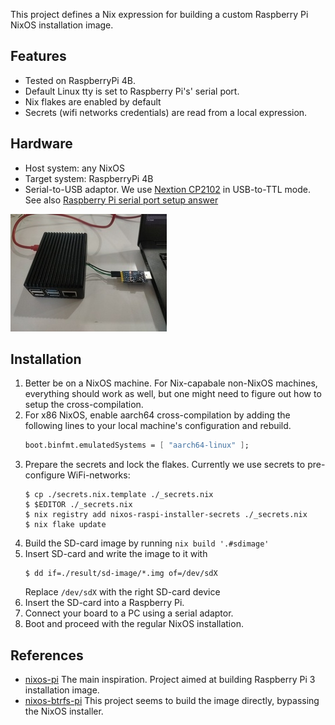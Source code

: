 This project defines a Nix expression for building a custom Raspberry Pi NixOS installation image.

Features
--------

- Tested on RaspberryPi 4B.
- Default Linux tty is set to Raspberry Pi's' serial port.
- Nix flakes are enabled by default
- Secrets (wifi networks credentials) are read from a local expression.

Hardware
--------

- Host system: any NixOS
- Target system: RaspberryPi 4B
- Serial-to-USB adaptor. We use
  [Nextion CP2102](https://www.amazon.com/NEXTION-CP2102-Adapter-Display-Beitian/dp/B07R3388DW)
  in USB-to-TTL mode. See also
  [Raspberry Pi serial port setup answer](https://raspberrypi.stackexchange.com/questions/108769/what-is-the-correct-way-to-connect-serial-console-on-rpi4-model-b)

![](./raspi.jpg)

Installation
------------

1. Better be on a NixOS machine. For Nix-capabale non-NixOS machines, everything should work as
   well, but one might need to figure out how to setup the cross-compilation.
2. For x86 NixOS, enable aarch64 cross-compilation by adding the following lines to your local
   machine's configuration and rebuild.
   ``` nix
   boot.binfmt.emulatedSystems = [ "aarch64-linux" ];
   ```
3. Prepare the secrets and lock the flakes. Currently we use secrets to pre-configure WiFi-networks:
   ``` shell
   $ cp ./secrets.nix.template ./_secrets.nix
   $ $EDITOR ./_secrets.nix
   $ nix registry add nixos-raspi-installer-secrets ./_secrets.nix
   $ nix flake update
   ```
3. Build the SD-card image by running `nix build '.#sdimage'`
4. Insert SD-card and write the image to it with
   ``` shell
   $ dd if=./result/sd-image/*.img of=/dev/sdX
   ```
   Replace `/dev/sdX` with the right SD-card device
5. Insert the SD-card into a Raspberry Pi.
6. Connect your board to a PC using a serial adaptor.
7. Boot and proceed with the regular NixOS installation.


References
----------

* [nixos-pi](https://github.com/lucernae/nixos-pi/) The main inspiration. Project aimed at building
  Raspberry Pi 3 installation image.
* [nixos-btrfs-pi](https://github.com/n8henrie/nixos-btrfs-pi) This project seems to build
  the image directly, bypassing the NixOS installer.
